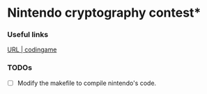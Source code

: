 # Nintendo cryptography contest*

### Useful links

[URL | codingame](https://www.codingame.com/ide/puzzle/nintendo-sponsored-contest)

### TODOs

* [ ] Modify the makefile to compile nintendo's code.

